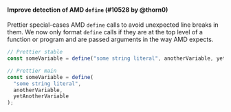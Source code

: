 #### Improve detection of AMD `define` (#10528 by @thorn0)

Prettier special-cases AMD `define` calls to avoid unexpected line breaks in them. We now only format `define` calls if they are at the top level of a function or program and are passed arguments in the way AMD expects.

<!-- prettier-ignore -->
```jsx
// Prettier stable
const someVariable = define("some string literal", anotherVariable, yetAnotherVariable);

// Prettier main
const someVariable = define(
  "some string literal",
  anotherVariable,
  yetAnotherVariable
);
```
